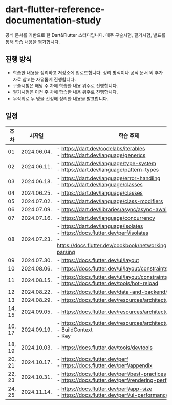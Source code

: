 # dart-flutter-reference-documentation-study
공식 문서를 기반으로 한 Dart&Flutter 스터디입니다. 매주 구술시험, 필기시험, 발표를 통해 학습 내용을 평가합니다.



## 진행 방식
- 학습한 내용을 정리하고 저장소에 업로드합니다. 정리 방식이나 공식 문서 외 추가 자료 참고는 자유롭게 진행합니다.
- 구술시험은 해당 주 차에 학습한 내용 위주로 진행합니다.
- 필기시험은 이전 주 차에 학습한 내용 위주로 진행합니다.
- 무작위로 두 명을 선정해 정리한 내용을 발표합니다.



## 일정
| 주 차 | 시작일 | 학습 주제 | 구술시험 및 발표일 | 복습용 필기시험일 |
| --- | --- | --- | --- | --- |
| 01 | 2024.06.04. | - https://dart.dev/codelabs/iterables </br> - https://dart.dev/language/generics | 2024.06.11. | 2024.06.18. |
| 02 | 2024.06.11. | - https://dart.dev/language/type-system </br> - https://dart.dev/language/pattern-types | 2024.06.18. | 2024.06.25. |
| 03 | 2024.06.18. | - https://dart.dev/language/error-handling </br> - https://dart.dev/language/classes | 2024.06.25. | 2024.07.02. |
| 04 | 2024.06.25. | - https://dart.dev/language/classes | 2024.07.02. | 2024.07.09. |
| 05 | 2024.07.02. | - https://dart.dev/language/class-modifiers | 2024.07.09. | 2024.07.16. |
| 06 | 2024.07.09. | - https://dart.dev/libraries/async/async-await | 2024.07.16. | 2024.07.23. |
| 07 | 2024.07.16. | - https://dart.dev/language/concurrency | 2024.07.23. | 2024.07.30. |
| 08 | 2024.07.23. | - https://dart.dev/language/isolates </br> - https://docs.flutter.dev/perf/isolates </br> - https://docs.flutter.dev/cookbook/networking/background-parsing | 2024.07.30. | 2024.08.06. |
| 09 | 2024.07.30. | - https://docs.flutter.dev/ui/layout | 2024.08.06. | 2024.08.15. |
| 10 | 2024.08.06. | - https://docs.flutter.dev/ui/layout/constraints | 2024.08.15. | 2024.08.22. |
| 11 | 2024.08.15. | - https://docs.flutter.dev/ui/layout/constraints </br> - https://docs.flutter.dev/tools/hot-reload | 2024.08.22. | 2024.08.29. |
| 12 | 2024.08.22. | - https://docs.flutter.dev/data-and-backend/state-mgmt | 2024.08.29. | 2024.09.05. |
| 13 | 2024.08.29. | - https://docs.flutter.dev/resources/architectural-overview | 2024.09.05. | 2024.09.12. |
| 14, 15 | 2024.09.05. | - https://docs.flutter.dev/resources/architectural-overview | 2024.09.19. | 2024.10.03. |
| 16, 17 | 2024.09.19. | - https://docs.flutter.dev/resources/architectural-overview </br> - BuildContext </br> - Key | 2024.10.03. | 2024.10.17. |
| 18, 19 | 2024.10.03. | - https://docs.flutter.dev/tools/devtools | 2024.10.17. | 2024.10.31. |
| 20, 21 | 2024.10.17. | - https://docs.flutter.dev/perf </br> - https://docs.flutter.dev/perf/appendix  | 2024.10.31. | 없음 |
| 22, 23 | 2024.10.31. | - https://docs.flutter.dev/perf/best-practices </br> - https://docs.flutter.dev/perf/rendering-performance | 2024.11.14. | 없음 |
| 24, 25 | 2024.11.14. | - https://docs.flutter.dev/perf/app-size </br> - https://docs.flutter.dev/perf/ui-performance | 2024.11.28. | 없음 |
